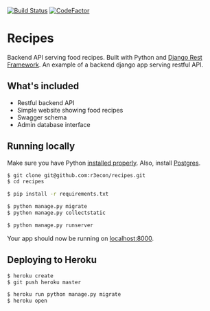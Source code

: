 [![Build Status](https://travis-ci.org/r3econ/recipes.svg?branch=master)](https://travis-ci.org/r3econ/recipes)
[![CodeFactor](https://www.codefactor.io/repository/github/r3econ/recipes/badge)](https://www.codefactor.io/repository/github/r3econ/recipes)

# Recipes

Backend API serving food recipes. Built with Python and [Django Rest Framework](http://www.django-rest-framework.org/).
An example of a backend django app serving restful API.

## What's included
- Restful backend API
- Simple website showing food recipes
- Swagger schema
- Admin database interface

## Running locally

Make sure you have Python [installed properly](http://install.python-guide.org).  Also, install [Postgres](https://devcenter.heroku.com/articles/heroku-postgresql#local-setup).

```sh
$ git clone git@github.com:r3econ/recipes.git
$ cd recipes

$ pip install -r requirements.txt

$ python manage.py migrate
$ python manage.py collectstatic

$ python manage.py runserver
```

Your app should now be running on [localhost:8000](http://localhost:8000/).

## Deploying to Heroku

```sh
$ heroku create
$ git push heroku master

$ heroku run python manage.py migrate
$ heroku open
```
